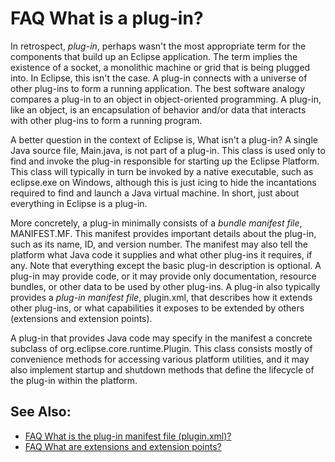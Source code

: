 

FAQ What is a plug-in?
======================

In retrospect, _plug-in_, perhaps wasn't the most appropriate term for the components that build up an Eclipse application. The term implies the existence of a socket, a monolithic machine or grid that is being plugged into. In Eclipse, this isn't the case. A plug-in connects with a universe of other plug-ins to form a running application. The best software analogy compares a plug-in to an object in object-oriented programming. A plug-in, like an object, is an encapsulation of behavior and/or data that interacts with other plug-ins to form a running program.

A better question in the context of Eclipse is, What isn't a plug-in? A single Java source file, Main.java, is not part of a plug-in. This class is used only to find and invoke the plug-in responsible for starting up the Eclipse Platform. This class will typically in turn be invoked by a native executable, such as eclipse.exe on Windows, although this is just icing to hide the incantations required to find and launch a Java virtual machine. In short, just about everything in Eclipse is a plug-in.

More concretely, a plug-in minimally consists of a _bundle manifest file_, MANIFEST.MF. This manifest provides important details about the plug-in, such as its name, ID, and version number. The manifest may also tell the platform what Java code it supplies and what other plug-ins it requires, if any. Note that everything except the basic plug-in description is optional. A plug-in may provide code, or it may provide only documentation, resource bundles, or other data to be used by other plug-ins. A plug-in also typically provides a _plug-in manifest file_, plugin.xml, that describes how it extends other plug-ins, or what capabilities it exposes to be extended by others (extensions and extension points).

A plug-in that provides Java code may specify in the manifest a concrete subclass of org.eclipse.core.runtime.Plugin. This class consists mostly of convenience methods for accessing various platform utilities, and it may also implement startup and shutdown methods that define the lifecycle of the plug-in within the platform.

See Also:
---------

*   [FAQ What is the plug-in manifest file (plugin.xml)?](./FAQ_What_is_the_plug-in_manifest_file_plugin_xml.md "FAQ What is the plug-in manifest file (plugin.xml)?")
*   [FAQ What are extensions and extension points?](./FAQ_What_are_extensions_and_extension_points.md "FAQ What are extensions and extension points?")

